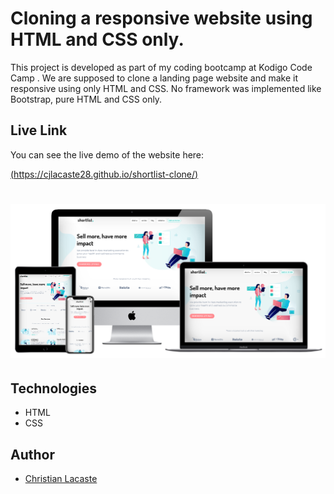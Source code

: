 # Cloning a responsive website using HTML and CSS only.

This project is developed as part of my coding bootcamp at Kodigo Code Camp . We are supposed to clone a landing page website and make it responsive using only HTML and CSS. No framework was implemented like Bootstrap, pure HTML and CSS only.

## Live Link

You can see the live demo of the website here:

[(https://cjlacaste28.github.io/shortlist-clone/)](https://cjlacaste28.github.io/shortlist-clone/)

# <p align="center"><img src="assets/img/shortlist.png"></p>

## Technologies

-   HTML
-   CSS

## Author

- [Christian Lacaste](https://christianlacaste.me/)
